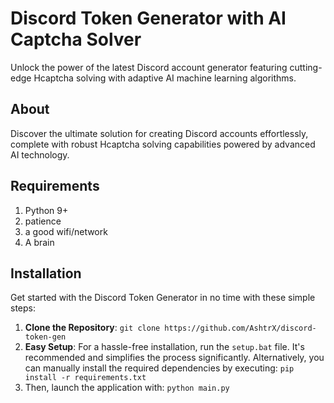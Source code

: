 # Discord Token Generator with AI Captcha Solver

Unlock the power of the latest Discord account generator featuring cutting-edge Hcaptcha solving with adaptive AI machine learning algorithms.

## About

Discover the ultimate solution for creating Discord accounts effortlessly, complete with robust Hcaptcha solving capabilities powered by advanced AI technology.

## Requirements 
1. Python 9+
2. patience
3. a good wifi/network
4. A brain

## Installation

Get started with the Discord Token Generator in no time with these simple steps:

1. **Clone the Repository**:  ```git clone https://github.com/AshtrX/discord-token-gen```
2. **Easy Setup**: For a hassle-free installation, run the `setup.bat` file. It's recommended and simplifies the process significantly. Alternatively, you can manually install the required dependencies by executing:
```pip install -r requirements.txt```
3. Then, launch the application with:
```python main.py```

